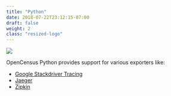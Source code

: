 ```yaml
---
title: "Python"
date: 2018-07-22T23:12:15-07:00
draft: false
weight: 2
class: "resized-logo"
---
```


![](/images/python-opencensus.png)

OpenCensus Python provides support for various exporters like:

* [Google Stackdriver Tracing](/supported-exporters/python/stackdriver/)
* [Jaeger](/supported-exporters/python/jaeger)
* [Zipkin](/supported-exporters/python/zipkin)
